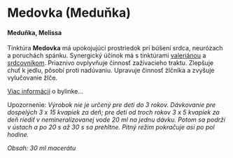 Medovka (Meduňka)
=================

#### Meduňka, Melissa

Tinktúra **Medovka** má upokojujúci prostriedok pri búšení srdca, neurózach a
poruchách spánku. Synergický účinok má s tinktúrami
[valeriánou](/sip/tinktury-jednobylinkove/valeriana/) a
[srdcovníkom](/sip/tinktury-jednobylinkove/srdcovnik/).
Priaznivo ovplyvňuje činnosť zažívacieho traktu. Zlepšuje chuť k jedlu, pôsobí
proti nadúvaniu. Upravuje činnosť žlčníka a zvyšuje vylučovanie žlče.

[Viac informácií](/sip/bylinky/medovka-lekarska/) o bylinke…

Upozornenie: *Výrobok nie je určený pre deti do 3 rokov. Dávkovanie pre
dospelých 3 x 15 kvapiek za deň; pre deti od troch rokov 3 x 5 kvapiek za deň
riediť v nemineralizovanej vode 20 ml na jednu dávku. Potom sa podrží v ústach a
po 20 s až 30 s sa prehltne. Pitný režim pokračuje asi po pol hodine.*

*Obsah: 30 ml macerátu*


